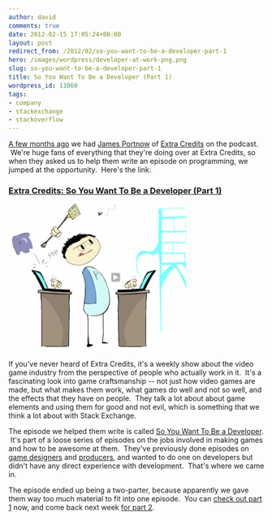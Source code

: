 ```yaml
---
author: david
comments: true
date: 2012-02-15 17:05:24+00:00
layout: post
redirect_from: /2012/02/so-you-want-to-be-a-developer-part-1
hero: /images/wordpress/developer-at-work-png.png
slug: so-you-want-to-be-a-developer-part-1
title: So You Want To Be a Developer (Part 1)
wordpress_id: 11060
tags:
- company
- stackexchange
- stackoverflow
---
```


[A few months ago](http://blog.stackoverflow.com/2011/10/se-podcast-23/) we had [James Portnow](https://twitter.com/#%21/JamesPortnow) of [Extra Credits](http://www.penny-arcade.com/patv/show/extra-credits) on the podcast.  We're huge fans of everything that they're doing over at Extra Credits, so when they asked us to help them write an episode on programming, we jumped at the opportunity.  Here's the link:


### [Extra Credits: So You Want To Be a Developer (Part 1)](http://penny-arcade.com/patv/episode/so-you-want-to-be-a-developer-part-1)


![](/images/wordpress/developer-at-work-png.png)

If you've never heard of Extra Credits, it's a weekly show about the video game industry from the perspective of people who actually work in it.  It's a fascinating look into game craftsmanship -- not just how video games are made, but what makes them work, what games do well and not so well, and the effects that they have on people.  They talk a lot about about game elements and using them for good and not evil, which is something that we think a lot about with Stack Exchange.

The episode we helped them write is called [So You Want To Be a Developer](http://penny-arcade.com/patv/episode/so-you-want-to-be-a-developer-part-1).  It's part of a loose series of episodes on the jobs involved in making games and how to be awesome at them.  They've previously done episodes on [game designers](http://penny-arcade.com/patv/episode/so-you-want-to-be-a-game-designer) and [producers](http://penny-arcade.com/patv/episode/so-you-want-to-be-a-producer), and wanted to do one on developers but didn't have any direct experience with development.  That's where we came in.

The episode ended up being a two-parter, because apparently we gave them way too much material to fit into one episode.  You can [check out part 1](http://penny-arcade.com/patv/episode/so-you-want-to-be-a-developer-part-1) now, and come back next week [for part 2](http://penny-arcade.com/patv/episode/so-you-want-to-be-a-developer-part-2).
